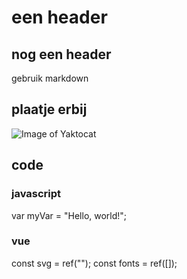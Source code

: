 # een header
## nog een header
gebruik markdown
## plaatje erbij
![Image of Yaktocat](https://octodex.github.com/images/yaktocat.png)
## code
### javascript
var myVar = "Hello, world!";
### vue
const svg = ref("");
const fonts = ref([]);
